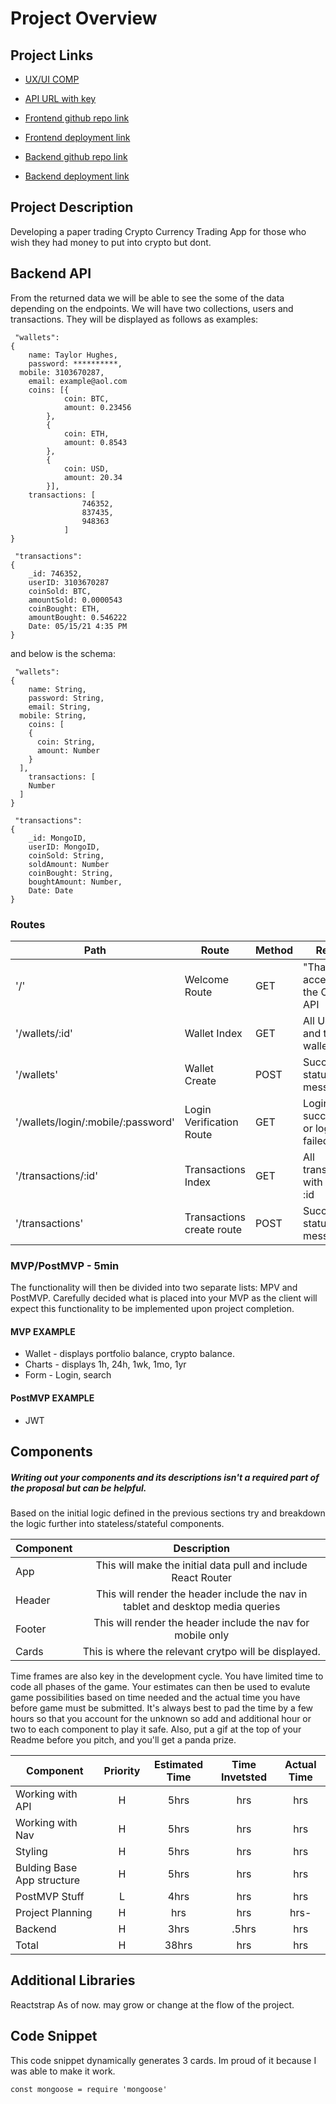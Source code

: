 # Project Overview

## Project Links
- [UX/UI COMP](https://www.behance.net/gallery/119211101/UIUX-Design-Cryptocurrency-payment-application?tracking_source=search_projects_recommended%7Cux%20case%20study)

- [API URL with key](https://pro-api.coinmarketcap.com/v1/cryptocurrency/map?CMC_PRO_API_KEY=c5d6dda1-a1ed-43ac-9a0c-6f4d7e6227a6)

- [ Frontend github repo link](https://github.com/BPdg06/cryptoApp_frontend/tree/dev)
- [Frontend deployment link](https://mystifying-villani-51e1b2.netlify.app/)

- [ Backend github repo link](https://github.com/taylorhughes291/crypto-backend/tree/dev)
- [ Backend deployment link](https://crypto-backend-project3.herokuapp.com/)

## Project Description

Developing a paper trading Crypto Currency Trading App for those who wish they had money to put into crypto but dont. 

## Backend API

From the returned data we will be able to see the some of the data depending on the endpoints. We will have two collections, users and transactions. They will be displayed as follows as examples:


```
 "wallets":
{
	name: Taylor Hughes,
	password: **********,
  mobile: 3103670287,
	email: example@aol.com
	coins: [{
			coin: BTC,
			amount: 0.23456
		},
		{
			coin: ETH,
			amount: 0.8543
		},
		{
			coin: USD,
			amount: 20.34
		}],
	transactions: [
				746352,
				837435,
				948363
			]
}
```

```
 "transactions":
{
	_id: 746352,
	userID: 3103670287
	coinSold: BTC,
	amountSold: 0.0000543
	coinBought: ETH,
	amountBought: 0.546222
	Date: 05/15/21 4:35 PM
}

```

and below is the schema:
```
 "wallets":
{
	name: String,
	password: String,
	email: String,
  mobile: String,
	coins: [
    {
      coin: String,
      amount: Number
    }
  ],
	transactions: [
    Number
  ]
}
```
```
 "transactions":
{
	_id: MongoID,
	userID: MongoID,
	coinSold: String,
	soldAmount: Number
	coinBought: String,
	boughtAmount: Number,
	Date: Date
}

```

### Routes
| Path | Route | Method | Return |
| --- | --- | --- | --- |
| '/' | Welcome Route | GET | "Thanks for accessing the Crypto API |
| '/wallets/:id' | Wallet Index | GET | All Users and their wallets |
| '/wallets' | Wallet Create | POST | Successful status message |
| '/wallets/login/:mobile/:password' | Login Verification Route | GET | Login successful or login failed status |
| '/transactions/:id' | Transactions Index | GET | All transactions with userID :id |
| '/transactions' | Transactions create route | POST | Successful status message |



### MVP/PostMVP - 5min

The functionality will then be divided into two separate lists: MPV and PostMVP.  Carefully decided what is placed into your MVP as the client will expect this functionality to be implemented upon project completion.  

#### MVP EXAMPLE
- Wallet - displays portfolio balance, crypto balance.
- Charts - displays 1h, 24h, 1wk, 1mo, 1yr
- Form - Login, search 



#### PostMVP EXAMPLE

- JWT

## Components
##### Writing out your components and its descriptions isn't a required part of the proposal but can be helpful.

Based on the initial logic defined in the previous sections try and breakdown the logic further into stateless/stateful components. 

| Component | Description | 
| --- | :---: |  
| App | This will make the initial data pull and include React Router| 
| Header | This will render the header include the nav in tablet and desktop media queries| 
| Footer | This will render the header include the nav for mobile only | 
| Cards | This is where the relevant crytpo will be displayed.| 


Time frames are also key in the development cycle.  You have limited time to code all phases of the game.  Your estimates can then be used to evalute game possibilities based on time needed and the actual time you have before game must be submitted. It's always best to pad the time by a few hours so that you account for the unknown so add and additional hour or two to each component to play it safe. Also, put a gif at the top of your Readme before you pitch, and you'll get a panda prize.

| Component | Priority | Estimated Time | Time Invetsted | Actual Time |
| --- | :---: |  :---: | :---: | :---: |
| Working with API | H | 5hrs| hrs | hrs |
| Working with Nav | H | 5hrs| hrs | hrs |
| Styling | H | 5hrs | hrs | hrs |
| Bulding Base App structure| H | 5hrs | hrs | hrs |
| PostMVP Stuff| L | 4hrs | hrs | hrs |
| Project Planning | H | hrs | hrs | hrs- |
| Backend | H | 3hrs | .5hrs | hrs |
| Total | H | 38hrs| hrs | hrs |

## Additional Libraries
Reactstrap
As of now. may grow or change at the flow of the project.

## Code Snippet

This code snippet dynamically generates 3 cards. Im proud of it because I was able to make it work.

```
const mongoose = require 'mongoose'
```